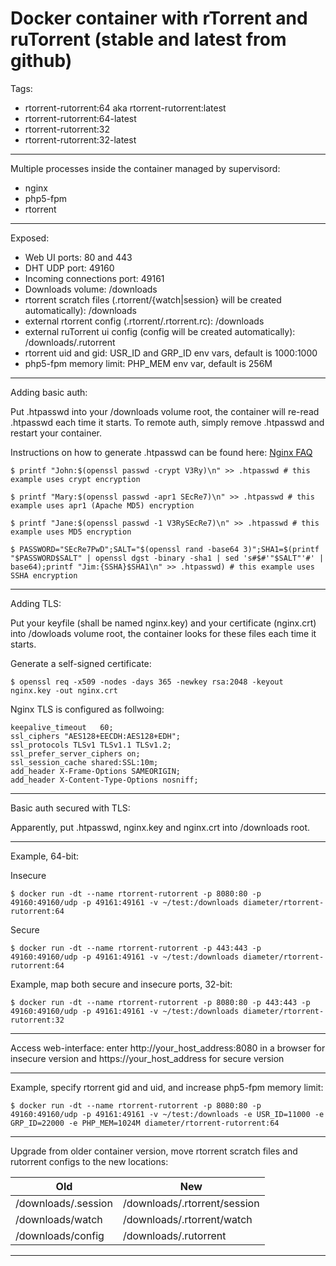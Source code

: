 Docker container with rTorrent and ruTorrent (stable and latest from github)
============================================================================

Tags:
 
 - rtorrent-rutorrent:64 aka rtorrent-rutorrent:latest
 - rtorrent-rutorrent:64-latest
 - rtorrent-rutorrent:32
 - rtorrent-rutorrent:32-latest

----------

Multiple processes inside the container managed by supervisord:

- nginx
- php5-fpm
- rtorrent

----------
Exposed:

 - Web UI ports: 80 and 443
 - DHT UDP port: 49160
 - Incoming connections port: 49161
 - Downloads volume: /downloads
 - rtorrent scratch files (.rtorrent/{watch|session} will be created automatically): /downloads
 - external rtorrent config (.rtorrent/.rtorrent.rc): /downloads
 - external ruTorrent ui config (config will be created automatically): /downloads/.rutorrent
 - rtorrent uid and gid: USR_ID and GRP_ID env vars, default is 1000:1000
 - php5-fpm memory limit: PHP_MEM env var, default is 256M

----------
Adding basic auth:

Put .htpasswd into your /downloads volume root, the container will re-read .htpasswd each time it starts. To remote auth, simply remove .htpasswd and restart your container.

Instructions on how to generate .htpasswd can be found here: [Nginx FAQ][1] 

    $ printf "John:$(openssl passwd -crypt V3Ry)\n" >> .htpasswd # this example uses crypt encryption

    $ printf "Mary:$(openssl passwd -apr1 SEcRe7)\n" >> .htpasswd # this example uses apr1 (Apache MD5) encryption

    $ printf "Jane:$(openssl passwd -1 V3RySEcRe7)\n" >> .htpasswd # this example uses MD5 encryption

    $ PASSWORD="SEcRe7PwD";SALT="$(openssl rand -base64 3)";SHA1=$(printf "$PASSWORD$SALT" | openssl dgst -binary -sha1 | sed 's#$#'"$SALT"'#' | base64);printf "Jim:{SSHA}$SHA1\n" >> .htpasswd) # this example uses SSHA encryption

----------
Adding TLS:

Put your keyfile (shall be named nginx.key) and your certificate (nginx.crt) into /dowloads volume root, the container looks for these files each time it starts.

Generate a self-signed certificate:

    $ openssl req -x509 -nodes -days 365 -newkey rsa:2048 -keyout nginx.key -out nginx.crt

Nginx TLS is configured as follwoing:

    keepalive_timeout   60;
    ssl_ciphers "AES128+EECDH:AES128+EDH";
    ssl_protocols TLSv1 TLSv1.1 TLSv1.2;
    ssl_prefer_server_ciphers on;
    ssl_session_cache shared:SSL:10m;
    add_header X-Frame-Options SAMEORIGIN;
    add_header X-Content-Type-Options nosniff;

----------
Basic auth secured with TLS:

Apparently, put .htpasswd, nginx.key and nginx.crt into /downloads root.

----------
Example, 64-bit:

Insecure

    $ docker run -dt --name rtorrent-rutorrent -p 8080:80 -p 49160:49160/udp -p 49161:49161 -v ~/test:/downloads diameter/rtorrent-rutorrent:64

Secure

    $ docker run -dt --name rtorrent-rutorrent -p 443:443 -p 49160:49160/udp -p 49161:49161 -v ~/test:/downloads diameter/rtorrent-rutorrent:64

Example, map both secure and insecure ports, 32-bit:

    $ docker run -dt --name rtorrent-rutorrent -p 8080:80 -p 443:443 -p 49160:49160/udp -p 49161:49161 -v ~/test:/downloads diameter/rtorrent-rutorrent:32

----------
Access web-interface: enter http://your_host_address:8080 in a browser for insecure version and https://your_host_address for secure version

----------
Example, specify rtorrent gid and uid, and increase php5-fpm memory limit:

    $ docker run -dt --name rtorrent-rutorrent -p 8080:80 -p 49160:49160/udp -p 49161:49161 -v ~/test:/downloads -e USR_ID=11000 -e GRP_ID=22000 -e PHP_MEM=1024M diameter/rtorrent-rutorrent:64

----------
Upgrade from older container version, move rtorrent scratch files and rutorrent configs to the new locations:

| Old | New |
| --- | --- |
| /downloads/.session | /downloads/.rtorrent/session |
| /downloads/watch | /downloads/.rtorrent/watch |
| /downloads/config | /downloads/.rutorrent |

----------

  [1]: http://wiki.nginx.org/Faq#How_do_I_generate_an_htpasswd_file_without_having_Apache_tools_installed.3F "Nginx FAQ"

